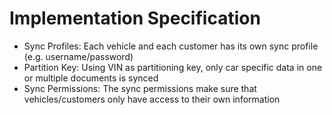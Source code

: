 # Implementation Specification

- Sync Profiles: Each vehicle and each customer has its own sync profile (e.g. username/password)
- Partition Key: Using VIN as partitioning key, only car specific data in one or multiple documents is synced
- Sync Permissions: The sync permissions make sure that vehicles/customers only have access to their own information
